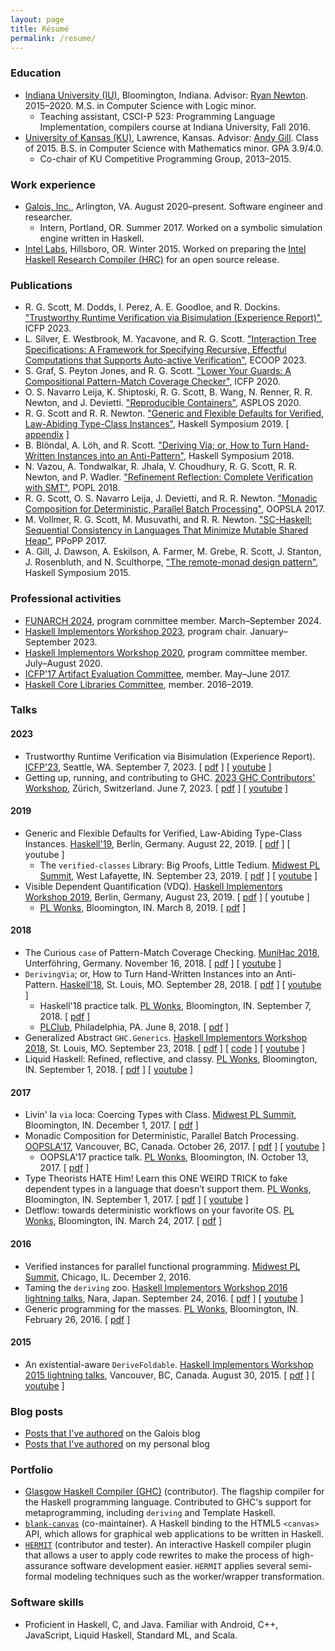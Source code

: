 ```yaml
---
layout: page
title: Résumé
permalink: /resume/
---
```


### Education
* [Indiana University (IU)](https://www.indiana.edu/), Bloomington, Indiana. Advisor: [Ryan Newton](http://www.cs.indiana.edu/~rrnewton/homepage.html). 2015–2020. M.S. in Computer Science with Logic minor.
  * Teaching assistant, CSCI-P 523: Programming Language Implementation, compilers course at Indiana University, Fall 2016.
* [University of Kansas (KU)](http://ku.edu/), Lawrence, Kansas. Advisor: [Andy Gill](http://ku-fpg.github.io/people/andygill/). Class of 2015. B.S. in Computer Science with Mathematics minor. GPA 3.9/4.0.
  * Co-chair of KU Competitive Programming Group, 2013–2015.

### Work experience
* [Galois, Inc.](https://galois.com/), Arlington, VA. August 2020–present. Software engineer and researcher.
  * Intern, Portland, OR. Summer 2017. Worked on a symbolic simulation engine written in Haskell.
* [Intel Labs](http://www.intel.com/content/www/us/en/research/intel-research.html), Hillsboro, OR. Winter 2015. Worked on preparing the [Intel Haskell Research Compiler (HRC)](http://www.leafpetersen.com/leaf/publications/hs2013/hrc-paper.pdf) for an open source release.

### Publications
* R. G. Scott, M. Dodds, I. Perez, A. E. Goodloe, and R. Dockins. ["Trustworthy Runtime Verification via Bisimulation (Experience Report)"](../papers/copilot-verifier-icfp23.pdf), ICFP 2023.
* L. Silver, E. Westbrook, M. Yacavone, and R. G. Scott. ["Interaction Tree Specifications: A Framework for Specifying Recursive, Effectful Computations that Supports Auto-active Verification"](https://www.seas.upenn.edu/~lucsil/assets/pdf/itreespec.pdf), ECOOP 2023.
* S. Graf, S. Peyton Jones, and R. G. Scott. ["Lower Your Guards: A Compositional Pattern-Match Coverage Checker"](https://www.microsoft.com/en-us/research/uploads/prod/2020/03/lower-your-guards-icfp20.pdf), ICFP 2020.
* O. S. Navarro Leija, K. Shiptoski, R. G. Scott, B. Wang, N. Renner, R. R. Newton, and J. Devietti. ["Reproducible Containers"](https://gatowololo.github.io/resources/publications/dettrace.pdf), ASPLOS 2020.
* R. G. Scott and R. R. Newton. ["Generic and Flexible Defaults for Verified, Law-Abiding Type-Class Instances"](../papers/verified-classes.pdf), Haskell Symposium 2019. [ [appendix](../papers/verified-classes-appendix.pdf) ]
* B. Blöndal, A. Löh, and R. Scott. ["Deriving Via; or, How to Turn Hand-Written Instances into an Anti-Pattern"](../papers/deriving-via.pdf), Haskell Symposium 2018.
* N. Vazou, A. Tondwalkar, R. Jhala, V. Choudhury, R. G. Scott, R. R. Newton, and P. Wadler. ["Refinement Reflection: Complete Verification with SMT"](https://nikivazou.github.io/static/popl18/refinement-reflection.pdf), POPL 2018.
* R. G. Scott, O. S. Navarro Leija, J. Devietti, and R. R. Newton. ["Monadic Composition for Deterministic, Parallel Batch Processing"](https://2017.splashcon.org/event/splash-2017-oopsla-detflow-a-monad-for-deterministic-parallel-shell-scripting), OOPSLA 2017.
* M. Vollmer, R. G. Scott, M. Musuvathi, and R. R. Newton. ["SC-Haskell: Sequential Consistency in Languages That Minimize Mutable Shared Heap"](http://www.cs.indiana.edu/~rrnewton/papers/ppopp17-sc-haskell.pdf), PPoPP 2017.
* A. Gill, J. Dawson, A. Eskilson, A. Farmer, M. Grebe, R. Scott, J. Stanton, J. Rosenbluth, and N. Sculthorpe, ["The remote-monad design pattern"](http://ku-fpg.github.io/files/Gill-15-RemoteMonad.pdf), Haskell Symposium 2015.

### Professional activities
* [FUNARCH 2024](https://icfp24.sigplan.org/home/funarch-2024), program committee member. March–September 2024.
* [Haskell Implementors Workshop 2023](https://icfp23.sigplan.org/home/hiw-2023), program chair. January–September 2023.
* [Haskell Implementors Workshop 2020](https://icfp20.sigplan.org/home/hiw-2020), program committee member. July–August 2020.
* [ICFP'17 Artifact Evaluation Committee](https://icfp17.sigplan.org/committee/icfp-2017-artifacts-artifact-evaluation-committee), member. May–June 2017.
* [Haskell Core Libraries Committee](https://wiki.haskell.org/Core_Libraries_Committee), member. 2016–2019.

### Talks

#### 2023
* Trustworthy Runtime Verification via Bisimulation (Experience Report). [ICFP'23](https://icfp23.sigplan.org/), Seattle, WA. September 7, 2023. [ [pdf](../talk-slides/copilot-verifier-icfp-2023.pdf) ] [ [youtube](https://www.youtube.com/watch?v=1V2_m6m3rh0) ]
* Getting up, running, and contributing to GHC. [2023 GHC Contributors' Workshop](https://haskell.foundation/events/2023-ghc-development-workshop.html), Zürich, Switzerland. June 7, 2023. [ [pdf](../talk-slides/ghc-contributors-workshop-2023.pdf) ] [ [youtube](https://www.youtube.com/watch?v=Efg2GW3EDlY) ]

#### 2019
* Generic and Flexible Defaults for Verified, Law-Abiding Type-Class Instances. [Haskell'19](https://icfp19.sigplan.org/home/haskellsymp-2019), Berlin, Germany. August 22, 2019. [ [pdf](../talk-slides/verified-classes-haskell19.pdf) ] [ youtube ]
  * The `verified-classes` Library: Big Proofs, Little Tedium. [Midwest PL Summit](https://purpl.cs.purdue.edu/kickoff.html), West Lafayette, IN. September 23, 2019. [ [pdf](../talk-slides/mwpls-2019.pdf) ] [ [youtube](https://www.youtube.com/watch?v=D_D0AABXl1k&t=21759) ]
* Visible Dependent Quantification (VDQ). [Haskell Implementors Workshop 2019](https://icfp19.sigplan.org/home/hiw-2019), Berlin, Germany, August 23, 2019. [ [pdf](../talk-slides/vdq-hiw.pdf) ] [ youtube ]
  * [PL Wonks](http://wonks.github.io/), Bloomington, IN. March 8, 2019. [ [pdf](../talk-slides/vdq-wonks.pdf) ]

#### 2018
* The Curious `case` of Pattern-Match Coverage Checking. [MuniHac 2018](https://munihac.github.io/), Unterföhring, Germany. November 16, 2018. [ [pdf](../talk-slides/munihac.pdf) ] [ [youtube](https://www.youtube.com/watch?v=nDmNTRG1V_0) ]
* `DerivingVia`; or, How to Turn Hand-Written Instances into an Anti-Pattern. [Haskell'18](https://icfp18.sigplan.org/track/haskellsymp-2018-papers), St. Louis, MO. September 28, 2018. [ [pdf](../talk-slides/deriving-via-haskell18-conference.pdf) ] [ [youtube](https://www.youtube.com/watch?v=Zww6pKxxaOg) ]
  * Haskell'18 practice talk. [PL Wonks](http://wonks.github.io/), Bloomington, IN. September 7, 2018. [ [pdf](../talk-slides/deriving-via-haskell18-wonks.pdf) ]
  * [PLClub](http://www.cis.upenn.edu/~plclub/), Philadelphia, PA. June 8, 2018. [ [pdf](../talk-slides/deriving-via-plclub-slides.pdf) ]
* Generalized Abstract `GHC.Generics`. [Haskell Implementors Workshop 2018](https://icfp18.sigplan.org/track/hiw-2018-papers), St. Louis, MO. September 23, 2018. [ [pdf](../talk-slides/gagg.pdf) ] [ [code](../talk-slides/GAGG.hs) ] [ [youtube](https://www.youtube.com/watch?v=A07rbq-M0lY) ]
* Liquid Haskell: Refined, reflective, and classy. [PL Wonks](http://wonks.github.io/), Bloomington, IN. September 1, 2018. [ [pdf](../talk-slides/lh-refined-and-classy-wonks-slides.pdf) ] [ [youtube](https://www.youtube.com/watch?v=ZqcBLjZLp-Y) ]

#### 2017
* Livin' la `via` loca: Coercing Types with Class. [Midwest PL Summit](http://wonks.github.io/mwpls/fall2017/2017/10/16/mwpls.html), Bloomington, IN. December 1, 2017. [ [pdf](../talk-slides/llvl-mpls-slides.pdf) ]
* Monadic Composition for Deterministic, Parallel Batch Processing. [OOPSLA'17](https://2017.splashcon.org/track/splash-2017-OOPSLA), Vancouver, BC, Canada. October 26, 2017. [ [pdf](../talk-slides/mcdpbp-oopsla.pdf) ] [ [youtube](https://www.youtube.com/watch?v=A_W9SZG36rM) ]
  * OOPSLA'17 practice talk. [PL Wonks](http://wonks.github.io/), Bloomington, IN. October 13, 2017. [ [pdf](../talk-slides/mcdpbp-wonks.pdf) ]
* Type Theorists HATE Him! Learn this ONE WEIRD TRICK to fake dependent types in a language that doesn’t support them. [PL Wonks](http://wonks.github.io/), Bloomington, IN. September 1, 2017. [ [pdf](../talk-slides/tthh-wonks-slides.pdf) ] [ [youtube](https://www.youtube.com/watch?v=u59tzXNFerY) ]
* Detflow: towards deterministic workflows on your favorite OS. [PL Wonks](http://wonks.github.io/), Bloomington, IN. March 24, 2017. [ [pdf](../talk-slides/detmonad-wonks-slides.pdf) ]

#### 2016
* Verified instances for parallel functional programming. [Midwest PL Summit](http://pl.cs.uchicago.edu/PLSummit/2016/), Chicago, IL. December 2, 2016.
* Taming the `deriving` zoo. [Haskell Implementors Workshop 2016 lightning talks](https://wiki.haskell.org/HaskellImplementorsWorkshop/2016), Nara, Japan. September 24, 2016. [ [pdf](../talk-slides/ttdz-hiw-slides.pdf) ] [ [youtube](https://www.youtube.com/watch?v=aGVDorZJypY&index=13&list=PLnqUlCo055hX1F0PCi9FjdllYQMwCQvps) ]
* Generic programming for the masses. [PL Wonks](http://wonks.github.io/), Bloomington, IN. February 26, 2016. [ [pdf](../talk-slides/gpftm-wonks-slides.pdf) ]

#### 2015
* An existential-aware `DeriveFoldable`. [Haskell Implementors Workshop 2015 lightning talks](https://wiki.haskell.org/HaskellImplementorsWorkshop/2015), Vancouver, BC, Canada. August 30, 2015. [ [pdf](../talk-slides/derive-foldable-hiw-slides.pdf) ] [ [youtube](https://www.youtube.com/watch?v=lTpVN8KQOOg) ]

### Blog posts

* [Posts that I've authored](https://galois.com/blog/author/ryanscott/) on the Galois blog
* [Posts that I've authored](/) on my personal blog

### Portfolio
* [Glasgow Haskell Compiler (GHC)](http://git.haskell.org/ghc.git) (contributor). The flagship compiler for the Haskell programming language. Contributed to GHC's support for metaprogramming, including `deriving` and Template Haskell.
* [`blank-canvas`](https://github.com/ku-fpg/blank-canvas) (co-maintainer). A Haskell binding to the HTML5 `<canvas>` API, which allows for graphical web applications to be written in Haskell.
* [`HERMIT`](https://github.com/ku-fpg/hermit/) (contributor and tester). An interactive Haskell compiler plugin that allows a user to apply code rewrites to make the process of high-assurance software development easier. `HERMIT` applies several semi-formal modeling techniques such as the worker/wrapper transformation.

### Software skills
* Proficient in Haskell, C, and Java. Familiar with Android, C++, JavaScript, Liquid Haskell, Standard ML, and Scala.
